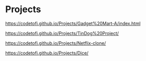 # Projects
https://codetofi.github.io/Projects/Gadget%20Mart-A/index.html

https://codetofi.github.io/Projects/TinDog%20Project/

https://codetofi.github.io/Projects/Netflix-clone/

https://codetofi.github.io/Projects/Dice/
